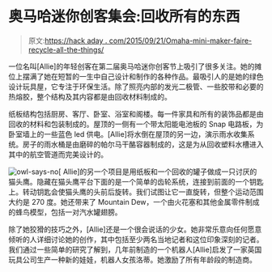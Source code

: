 # 奥马哈迷你创客集会:回收所有的东西

> 原文:[https://hack aday . com/2015/09/21/Omaha-mini-maker-faire-recycle-all-the-things/](https://hackaday.com/2015/09/21/omaha-mini-maker-faire-recycle-all-the-things/)

一位名叫[Allie]的年轻创客在第二届奥马哈迷你创客节上吸引了很多关注。她的摊位上摆满了她在短暂的一生中自己设计和制作的各种作品。最吸引人的是她的绿色设计玩具屋，它专注于环保生活。除了照亮内部的发光二极管、一些胶带和必要的热熔胶，整个结构及其内容都是由回收材料制成的。

纸板结构包括厨房、客厅、卧室、浴室和阁楼。每一件家具和所有的装饰品都是由回收的材料和包装制成的。屋顶的一侧有一个带太阳能电池板的 Snap 电路板，为卧室墙上的一些蓝色 led 供电。[Allie]将水倒在屋顶的另一边，演示雨水收集系统。房子的雨水桶是由磨碎的帕尔马干酪容器制成的，这是为从回收塑料水槽进入其中的航空管道而完美设计的。

![owl-says-no](../Images/f8f20afecb42144c505df0dcb3f996c6.png)[ Allie]的另一个项目是用纸板和一个回收的罐子做成一只讨厌的猫头鹰。隐藏在猫头鹰平台下面的是一个简单的齿轮系统，连接到前面的一个钥匙上。转动钥匙会使猫头鹰的头前后旋转。我们试图让它一直旋转，但整个运动范围大约是 270 度。她还带来了 Mountain Dew，一个由火花塞和其他金属零件制成的蜂鸟模型，包括一对汽水罐翅膀。

除了她狡猾的技巧之外，[Allie]还是一个很会说话的少女。她非常乐意向任何愿意倾听的人详细讨论她的创作，其中包括至少两名当地记者和这位印象深刻的记者。我们通过一些简单的研究了解到，几年前制造的一个机器人[Allie]启发了一家英国玩具公司生产一种新的娃娃，机器人女孩洛蒂。她激励了所有年龄段的制造商。